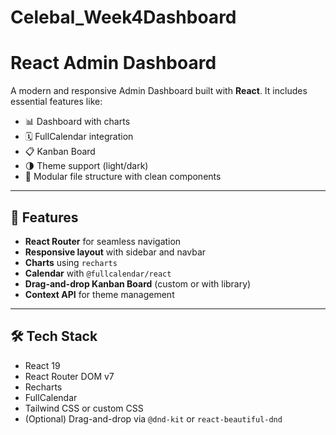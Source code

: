 # Celebal_Week4Dashboard
# React Admin Dashboard

A modern and responsive Admin Dashboard built with **React**. It includes essential features like:

- 📊 Dashboard with charts
- 🗓️ FullCalendar integration
- 📋 Kanban Board
- 🌗 Theme support (light/dark)
- 📁 Modular file structure with clean components

---

## 🚀 Features

- **React Router** for seamless navigation
- **Responsive layout** with sidebar and navbar
- **Charts** using `recharts`
- **Calendar** with `@fullcalendar/react`
- **Drag-and-drop Kanban Board** (custom or with library)
- **Context API** for theme management

---

## 🛠️ Tech Stack

- React 19
- React Router DOM v7
- Recharts
- FullCalendar
- Tailwind CSS or custom CSS
- (Optional) Drag-and-drop via `@dnd-kit` or `react-beautiful-dnd`
